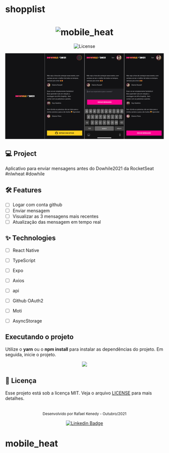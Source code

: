 # shopplist

<h1 align="center">
  <img alt="mobile_heat" height="80" title="mobile_heat" src="logo.png" />
</h1>

<p align="center">
  <img alt="License" src="https://img.shields.io/static/v1?label=license&message=MIT&color=E51C44&labelColor=0A1033">


</p>

![cover](capa.png?style=flat)

## 💻 Project
Aplicativo para enviar mensagens antes do Dowhile2021 da RocketSeat #nlwheat #dowhile

## :hammer_and_wrench: Features 

-   [ ] Logar com conta github 
-   [ ] Enviar mensagem
-   [ ] Visualizar as 3 mensagens mais recentes
-   [ ] Atualização das mensagem em tempo real

## ✨ Technologies 

-   [ ] React Native
-   [ ] TypeScript
-   [ ] Expo
-   [ ] Axios
-   [ ] api
-   [ ] Github OAuth2
-   [ ] Moti
-   [ ] AsyncStorage


## Executando o projeto

Utilize o **yarn** ou o **npm install** para instalar as dependências do projeto.
Em seguida, inicie o projeto.

<div align="center">
  <img src="example.gif" width="300"/>  
</div>


## 📄 Licença

Esse projeto está sob a licença MIT. Veja o arquivo [LICENSE](LICENSE.md) para mais detalhes.

<br />

<div align="center">
  <small>Desenvolvido por Rafael Kenedy - Outubro/2021</small>

  [![Linkedin Badge](https://img.shields.io/badge/-Rafael%20Kenedy-6633cc?style=flat-square&logo=Linkedin&logoColor=white&link=https://www.linkedin.com/in/rafael-kenedy-da-silva-alves-692973160/)](https://www.linkedin.com/in/rafael-kenedy-da-silva-alves-692973160/) 
</div>

# mobile_heat
